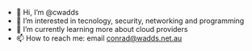 - 👋 Hi, I’m @cwadds
- 👀 I’m interested in tecnology, security, networking and programming
- 🌱 I’m currently learning more about cloud providers
- 📫 How to reach me: email <conrad@wadds.net.au>

<!---
cwadds/cwadds is a ✨ special ✨ repository because its `README.md` (this file) appears on your GitHub profile.
You can click the Preview link to take a look at your changes.
--->
